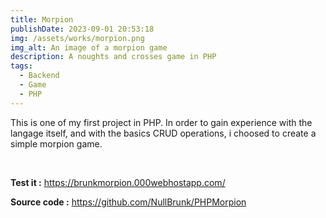 ```yaml
---
title: Morpion
publishDate: 2023-09-01 20:53:18
img: /assets/works/morpion.png
img_alt: An image of a morpion game
description: A noughts and crosses game in PHP 
tags:
  - Backend
  - Game
  - PHP
---
```


This is one of my first project in PHP. In order to gain experience with the langage itself, and with the basics CRUD operations, i choosed to create a simple morpion game.

<br>

**Test it :** https://brunkmorpion.000webhostapp.com/  

**Source code :** https://github.com/NullBrunk/PHPMorpion
